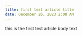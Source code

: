 ```yaml
---
title: first test article title
date: December 26, 2023 2:08 AM
---
```

this is the first test article body text